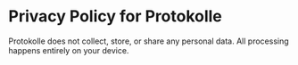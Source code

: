 # Privacy Policy for Protokolle
Protokolle does not collect, store, or share any personal data. All processing happens entirely on your device.